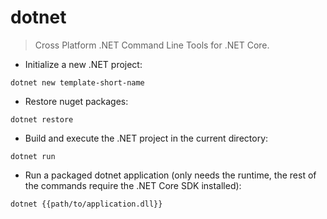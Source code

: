 # dotnet

> Cross Platform .NET Command Line Tools for .NET Core.

- Initialize a new .NET project:

`dotnet new template-short-name`

- Restore nuget packages:

`dotnet restore`

- Build and execute the .NET project in the current directory:

`dotnet run`

- Run a packaged dotnet application (only needs the runtime, the rest of the commands require the .NET Core SDK installed):

`dotnet {{path/to/application.dll}}`
